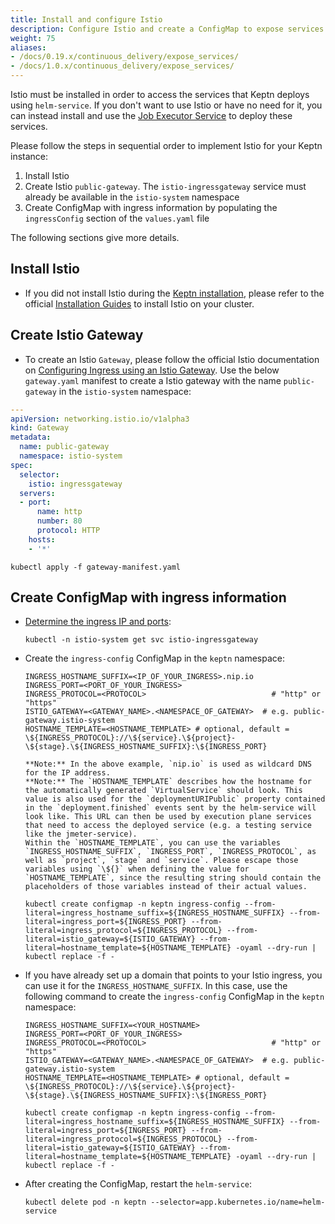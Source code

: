 ```yaml
---
title: Install and configure Istio
description: Configure Istio and create a ConfigMap to expose services deployed by Keptn.
weight: 75
aliases:
- /docs/0.19.x/continuous_delivery/expose_services/
- /docs/1.0.x/continuous_delivery/expose_services/
---
```


Istio must be installed in order to access the services that Keptn deploys using `helm-service`.
If you don't want to use Istio or have no need for it, you can instead install and use the [Job Executor Service](https://artifacthub.io/packages/keptn/keptn-integrations/job-executor-service)
to deploy these services.

Please follow the steps in sequential order
to implement Istio for your Keptn instance:

1. Install Istio
1. Create Istio `public-gateway`.
   The `istio-ingressgateway` service must already be available in the `istio-system` namespace
1. Create ConfigMap with ingress information
   by populating the `ingressConfig` section of the `values.yaml` file

The following sections give more details.

## Install Istio

* If you did not install Istio during the [Keptn installation](../access/#option-3-expose-keptn-via-an-ingress), please refer to the official [Installation Guides](https://istio.io/latest/docs/setup/install/) to install Istio on your cluster.

## Create Istio Gateway

* To create an Istio `Gateway`, please follow the official Istio documentation on [Configuring Ingress using an Istio Gateway](https://istio.io/latest/docs/tasks/traffic-management/ingress/ingress-control/#configuring-ingress-using-an-istio-gateway). Use the below `gateway.yaml` manifest to create a Istio gateway with the name `public-gateway` in the `istio-system` namespace:

```yaml
---
apiVersion: networking.istio.io/v1alpha3
kind: Gateway
metadata:
  name: public-gateway
  namespace: istio-system
spec:
  selector:
    istio: ingressgateway
  servers:
  - port:
      name: http
      number: 80
      protocol: HTTP
    hosts:
    - '*'
```

```console
kubectl apply -f gateway-manifest.yaml
```

## Create ConfigMap with ingress information

* [Determine the ingress IP and ports](https://istio.io/latest/docs/tasks/traffic-management/ingress/ingress-control/#determining-the-ingress-ip-and-ports):

    ```console
    kubectl -n istio-system get svc istio-ingressgateway
    ```

* Create the `ingress-config` ConfigMap in the `keptn` namespace:

    ```
    INGRESS_HOSTNAME_SUFFIX=<IP_OF_YOUR_INGRESS>.nip.io
    INGRESS_PORT=<PORT_OF_YOUR_INGRESS> 
    INGRESS_PROTOCOL=<PROTOCOL>                            # "http" or "https"
    ISTIO_GATEWAY=<GATEWAY_NAME>.<NAMESPACE_OF_GATEWAY>  # e.g. public-gateway.istio-system
    HOSTNAME_TEMPLATE=<HOSTNAME_TEMPLATE> # optional, default = \${INGRESS_PROTOCOL}://\${service}.\${project}-\${stage}.\${INGRESS_HOSTNAME_SUFFIX}:\${INGRESS_PORT}
    ```

      **Note:** In the above example, `nip.io` is used as wildcard DNS for the IP address.
      **Note:** The `HOSTNAME_TEMPLATE` describes how the hostname for the automatically generated `VirtualService` should look. This value is also used for the `deploymentURIPublic` property contained in the `deployment.finished` events sent by the helm-service will look like. This URL can then be used by execution plane services that need to access the deployed service (e.g. a testing service like the jmeter-service).
      Within the `HOSTNAME_TEMPLATE`, you can use the variables `INGRESS_HOSTNAME_SUFFIX`, `INGRESS_PORT`, `INGRESS_PROTOCOL`, as well as `project`, `stage` and `service`. Please escape those variables using `\${}` when defining the value for `HOSTNAME_TEMPLATE`, since the resulting string should contain the placeholders of those variables instead of their actual values.

    ```console
    kubectl create configmap -n keptn ingress-config --from-literal=ingress_hostname_suffix=${INGRESS_HOSTNAME_SUFFIX} --from-literal=ingress_port=${INGRESS_PORT} --from-literal=ingress_protocol=${INGRESS_PROTOCOL} --from-literal=istio_gateway=${ISTIO_GATEWAY} --from-literal=hostname_template=${HOSTNAME_TEMPLATE} -oyaml --dry-run | kubectl replace -f -
    ```

* If you have already set up a domain that points to your Istio ingress, you can use it for the `INGRESS_HOSTNAME_SUFFIX`. In this case, use the following command to create the `ingress-config` ConfigMap in the `keptn` namespace:

    ```
    INGRESS_HOSTNAME_SUFFIX=<YOUR_HOSTNAME>
    INGRESS_PORT=<PORT_OF_YOUR_INGRESS> 
    INGRESS_PROTOCOL=<PROTOCOL>                            # "http" or "https"
    ISTIO_GATEWAY=<GATEWAY_NAME>.<NAMESPACE_OF_GATEWAY>  # e.g. public-gateway.istio-system
    HOSTNAME_TEMPLATE=<HOSTNAME_TEMPLATE> # optional, default = \${INGRESS_PROTOCOL}://\${service}.\${project}-\${stage}.\${INGRESS_HOSTNAME_SUFFIX}:\${INGRESS_PORT}
    ```
    
    ```console
    kubectl create configmap -n keptn ingress-config --from-literal=ingress_hostname_suffix=${INGRESS_HOSTNAME_SUFFIX} --from-literal=ingress_port=${INGRESS_PORT} --from-literal=ingress_protocol=${INGRESS_PROTOCOL} --from-literal=istio_gateway=${ISTIO_GATEWAY} --from-literal=hostname_template=${HOSTNAME_TEMPLATE} -oyaml --dry-run | kubectl replace -f -
    ```

* After creating the ConfigMap, restart the `helm-service`:

    ```
    kubectl delete pod -n keptn --selector=app.kubernetes.io/name=helm-service
    ```
